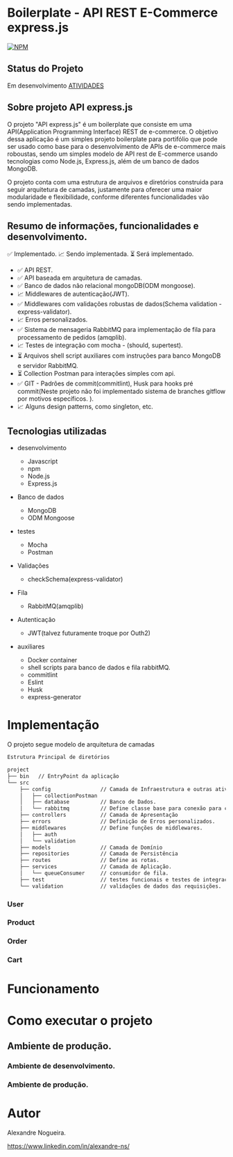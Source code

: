 # Boilerplate - API REST E-Commerce express.js

[![NPM](https://img.shields.io/npm/l/react)](https://github.com/alexandre-ns/API-express/blob/main/LICENSE)

## Status do Projeto

Em desenvolvimento [ATIVIDADES](https://github.com/users/alexandre-ns/projects/1/views/1)

## Sobre projeto API express.js

O projeto "API express.js" é um boilerplate que consiste em uma API(Application Programming Interface) REST de e-commerce. O objetivo dessa aplicação é um simples projeto boilerplate para portifólio que pode ser usado como base para o desenvolvimento de APIs de e-commerce mais roboustas, sendo um simples modelo de API rest de E-commerce usando tecnologias como Node.js, Express.js, além de um banco de dados MongoDB.

O projeto conta com uma estrutura de arquivos e diretórios construida para seguir arquitetura de camadas, justamente para oferecer uma maior modularidade e flexibilidade, conforme diferentes funcionalidades vão sendo implementadas.

## Resumo de informações, funcionalidades e desenvolvimento.

:white_check_mark: Implementado.
:chart_with_upwards_trend: Sendo implementada.
:hourglass_flowing_sand: Será implementado.

- :white_check_mark: API REST.
- :white_check_mark: API baseada em arquitetura de camadas.
- :white_check_mark: Banco de dados não relacional mongoDB(ODM mongoose).
- :chart_with_upwards_trend: Middlewares de autenticação(JWT).
- :white_check_mark: Middlewares com validações robustas de dados(Schema validation - express-validator).
- :chart_with_upwards_trend: Erros personalizados.
- :white_check_mark: Sistema de mensageria RabbitMQ para implementação de fila para processamento de pedidos (amqplib).
- :chart_with_upwards_trend: Testes de integração com mocha - (should, supertest).
- :hourglass_flowing_sand: Arquivos shell script auxiliares com instruções para banco MongoDB e servidor RabbitMQ.
- :hourglass_flowing_sand: Collection Postman para interações simples com api.
- :white_check_mark: GIT - Padrões de commit(commitlint), Husk para hooks pré commit(Neste projeto não foi implementado sistema de branches gitflow por motivos específicos. ).
- :chart_with_upwards_trend: Alguns design patterns, como singleton, etc.

## Tecnologias utilizadas

- desenvolvimento

  - Javascript
  - npm
  - Node.js
  - Express.js

- Banco de dados

  - MongoDB
  - ODM Mongoose

- testes

  - Mocha
  - Postman

- Validações

  - checkSchema(express-validator)

- Fila

  - RabbitMQ(amqplib)

- Autenticação

  - JWT(talvez futuramente troque por Outh2)

- auxiliares
  - Docker container
  - shell scripts para banco de dados e fila rabbitMQ.
  - commitlint
  - Eslint
  - Husk
  - express-generator

# Implementação

O projeto segue modelo de arquitetura de camadas

```bash
Estrutura Principal de diretórios

project
├── bin   // EntryPoint da aplicação
└── src
    ├── config                // Camada de Infraestrutura e outras atividades.
    │   ├── collectionPostman
    │   ├── database          // Banco de Dados.
    │   └── rabbitmq          // Define classe base para conexão para criação de fila(RabbitMQ).
    ├── controllers           // Camada de Apresentação
    ├── errors                // Definição de Erros personalizados.
    ├── middlewares           // Define funções de middlewares.
    │   ├── auth
    │   └── validation
    ├── models                // Camada de Domínio
    ├── repositories          // Camada de Persistência
    ├── routes                // Define as rotas.
    ├── services              // Camada de Aplicação.
    │   └── queueConsumer     // consumidor de fila.
    ├── test                  // testes funcionais e testes de integração.
    └── validation            // validações de dados das requisições.
```

### User

### Product

### Order

### Cart

# Funcionamento

# Como executar o projeto

## Ambiente de produção.

### Ambiente de desenvolvimento.

### Ambiente de produção.

# Autor

Alexandre Nogueira.

https://www.linkedin.com/in/alexandre-ns/
